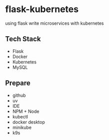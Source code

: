 # flask-kubernetes
using flask write microservices with kubernetes

## Tech Stack
* Flask
* Docker
* Kubernetes
* MySQL



## Prepare
* github
* uv
* IDE
* NPM + Node
* kubectl
* docker desktop
* minikube
* k9s